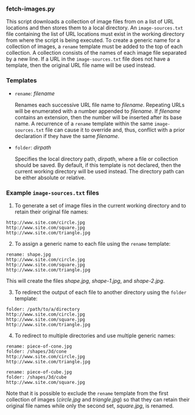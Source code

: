 ### fetch-images.py
This script downloads a collection of image files from on a list of URL
locations and then stores them to a local directory. An `image-sources.txt`
file containing the list of URL locations must exist in the working directory
from where the script is being executed. To create a generic name for a
collection of images, a `rename` template must be added to the top of each
collection. A collection consists of the names of each image file separated by
a new line. If a URL in the `image-sources.txt` file does not have a template,
then the original URL file name will be used instead.

### Templates

+ `rename`: *filename*

  Renames each successive URL file name to *filename*. Repeating URLs will be
  enumerated with a number appended to *filename*. If *filename* contains an
  extension, then the number will be inserted after its base name. A recurrence
  of a `rename` template within the same `image-sources.txt` file can cause it
  to override and, thus, conflict with a prior declaration if they have the
  same *filename*.
+ `folder`: *dirpath*

  Specifies the local directory path, *dirpath*, where a file or collection
  should be saved. By default, if this template is not declared, then the
  current working directory will be used instead. The directory path can be
  either absolute or relative.

### Example `image-sources.txt` files

1. To generate a set of image files in the current working directory and
to retain their original file names:
```
http://www.site.com/circle.jpg
http://www.site.com/square.jpg
http://www.site.com/triangle.jpg
```

2. To assign a generic name to each file using the `rename` template:
```
rename: shape.jpg
http://www.site.com/circle.jpg
http://www.site.com/square.jpg
http://www.site.com/triangle.jpg
```
This will create the files *shape.jpg*, *shape-1.jpg*, and *shape-2.jpg*.

3. To redirect the output of each file to another directory using the `folder`
template:
```
folder: /path/to/a/directory
http://www.site.com/circle.jpg
http://www.site.com/square.jpg
http://www.site.com/triangle.jpg
```

4. To redirect to multiple directories and use multiple generic names:
```
rename: piece-of-cone.jpg
folder: /shapes/3d/cone
http://www.site.com/circle.jpg
http://www.site.com/triangle.jpg
               
rename: piece-of-cube.jpg
folder: /shapes/3d/cube
http://www.site.com/square.jpg
```
Note that it is possible to exclude the `rename` template from the first
collection of images (*circle.jpg* and *triangle.jpg*) so that they can retain
their original file names while only the second set, *square.jpg*, is renamed.
